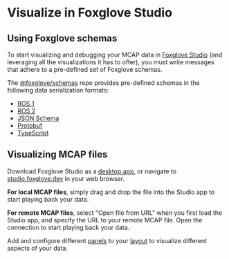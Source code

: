 # Visualize in Foxglove Studio

## Using Foxglove schemas

To start visualizing and debugging your MCAP data in [Foxglove Studio](https://foxglove.dev/studio) (and leveraging all the visualizations it has to offer), you must write messages that adhere to a pre-defined set of Foxglove schemas.

The [@foxglove/schemas](https://github.com/foxglove/schemas) repo provides pre-defined schemas in the following data serialization formats:

- [ROS 1](https://github.com/foxglove/schemas/tree/main/schemas/ros1)
- [ROS 2](https://github.com/foxglove/schemas/tree/main/schemas/ros2)
- [JSON Schema](https://github.com/foxglove/schemas/tree/main/schemas/jsonschema)
- [Protobuf](https://github.com/foxglove/schemas/tree/main/schemas/proto/foxglove)
- [TypeScript](https://github.com/foxglove/schemas/tree/main/schemas/typescript)

## Visualizing MCAP files

Download Foxglove Studio as a [desktop app](https://foxglove.dev/download), or navigate to [studio.foxglove.dev](https://studio.foxglove.dev) in your web browser.

**For local MCAP files**, simply drag and drop the file into the Studio app to start playing back your data.

**For remote MCAP files**, select "Open file from URL" when you first load the Studio app, and specify the URL to your remote MCAP file. Open the connection to start playing back your data.

Add and configure different [panels](https://foxglove.dev/docs/studio/panels/introduction) to your [layout](https://foxglove.dev/docs/studio/layouts) to visualize different aspects of your data.
